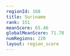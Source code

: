 ```yaml
---
regionId: 168
title: Suriname
rank: 151
meanScore: 65.46
globalMeanScore: 71.78
numRegions: 220
layout: region_score
---
```

